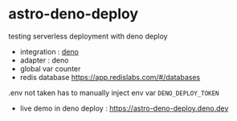 # astro-deno-deploy
testing serverless deployment with deno deploy

* integration : [deno](https://docs.astro.build/en/guides/integrations-guide/deno/)
* adapter : deno
* global var counter
* redis database https://app.redislabs.com/#/databases


.env not taken has to manually inject env var `DENO_DEPLOY_TOKEN`

* live demo in deno deploy : https://astro-deno-deploy.deno.dev
